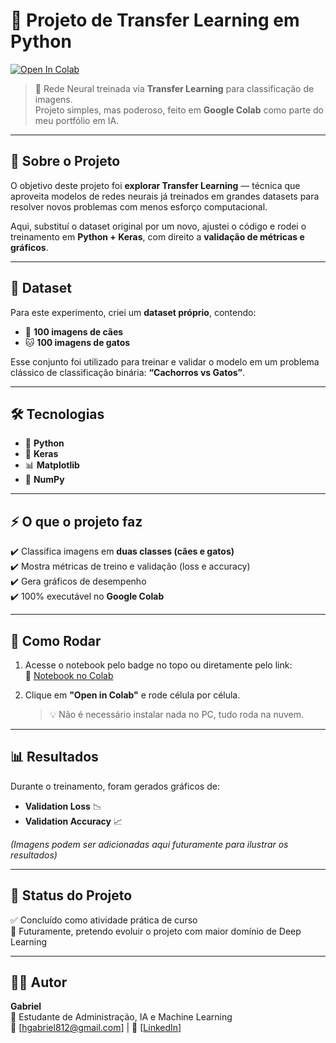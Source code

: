 # 🤖 Projeto de Transfer Learning em Python

[![Open In Colab](https://colab.research.google.com/assets/colab-badge.svg)](https://colab.research.google.com/drive/1s-4qRXTxgrULs0-23TmUn1N-SpfOzKth?usp=sharing)

> 🌟 Rede Neural treinada via **Transfer Learning** para classificação de imagens.  
> Projeto simples, mas poderoso, feito em **Google Colab** como parte do meu portfólio em IA.  

---

## 📌 Sobre o Projeto
O objetivo deste projeto foi **explorar Transfer Learning** — técnica que aproveita modelos de redes neurais já treinados em grandes datasets para resolver novos problemas com menos esforço computacional.  

Aqui, substituí o dataset original por um novo, ajustei o código e rodei o treinamento em **Python + Keras**, com direito a **validação de métricas e gráficos**.  

---

## 📂 Dataset
Para este experimento, criei um **dataset próprio**, contendo:  
- 🐶 **100 imagens de cães**  
- 🐱 **100 imagens de gatos**  

Esse conjunto foi utilizado para treinar e validar o modelo em um problema clássico de classificação binária: **“Cachorros vs Gatos”**.  

---

## 🛠️ Tecnologias
- 🐍 **Python**  
- 🔗 **Keras**  
- 📊 **Matplotlib**  
- 🔢 **NumPy**  

---

## ⚡ O que o projeto faz
✔️ Classifica imagens em **duas classes (cães e gatos)**  
✔️ Mostra métricas de treino e validação (loss e accuracy)  
✔️ Gera gráficos de desempenho  
✔️ 100% executável no **Google Colab**  

---

## 🚀 Como Rodar
1. Acesse o notebook pelo badge no topo ou diretamente pelo link:  
   🔗 [Notebook no Colab](https://colab.research.google.com/drive/1s-4qRXTxgrULs0-23TmUn1N-SpfOzKth?usp=sharing)  

2. Clique em **"Open in Colab"** e rode célula por célula.  
   > 💡 Não é necessário instalar nada no PC, tudo roda na nuvem.  

---

## 📊 Resultados
Durante o treinamento, foram gerados gráficos de:  
- **Validation Loss** 📉  
- **Validation Accuracy** 📈  

*(Imagens podem ser adicionadas aqui futuramente para ilustrar os resultados)*  

---

## 🎯 Status do Projeto
✅ Concluído como atividade prática de curso  
🔮 Futuramente, pretendo evoluir o projeto com maior domínio de Deep Learning  

---

## 👨‍💻 Autor
**Gabriel**  
📌 Estudante de Administração, IA e Machine Learning  
📧 [hgabriel812@gmail.com] | 🔗 [[LinkedIn](https://www.linkedin.com/in/gabrielhenrique-cs/)]  
